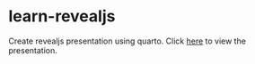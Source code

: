 # learn-revealjs
Create revealjs presentation using quarto. Click [here](https://shanti-agung.github.io/learn-revealjs/#/title-slide) to view the presentation.
